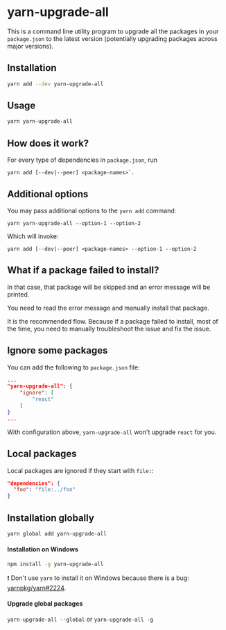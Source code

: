 # yarn-upgrade-all

This is a command line utility program to upgrade all the packages in your `package.json` to the latest version
(potentially upgrading packages across major versions).


## Installation

```sh
yarn add --dev yarn-upgrade-all
```


## Usage

```sh
yarn yarn-upgrade-all
```




## How does it work?

For every type of dependencies in `package.json`, run

```
yarn add [--dev|--peer] <package-names>`.
```


## Additional options

You may pass additional options to the `yarn add` command:

```
yarn yarn-upgrade-all --option-1 --option-2
```

Which will invoke:

```
yarn add [--dev|--peer] <package-names> --option-1 --option-2
```


## What if a package failed to install?

In that case, that package will be skipped and an error message will be printed.

You need to read the error message and manually install that package.

It is the recommended flow. Because if a package failed to install, most of the time, you need to manually troubleshoot the issue and fix the issue.


## Ignore some packages

You can add the following to `package.json` file:

```json
...
"yarn-upgrade-all": {
    "ignore": [
        "react"
    ]
}
...
```

With configuration above, `yarn-upgrade-all` won't upgrade `react` for you.


## Local packages

Local packages are ignored if they start with `file:`:

```json
"dependencies": {
  "foo": "file:../foo"
}
```


## Installation globally

```sh
yarn global add yarn-upgrade-all
```

#### Installation on Windows

```sh
npm install -g yarn-upgrade-all
```

:exclamation: Don't use `yarn` to install it on Windows because there is a bug: [yarnpkg/yarn#2224](https://github.com/yarnpkg/yarn/issues/2224).

#### Upgrade global packages


`yarn-upgrade-all --global` or `yarn-upgrade-all -g`
